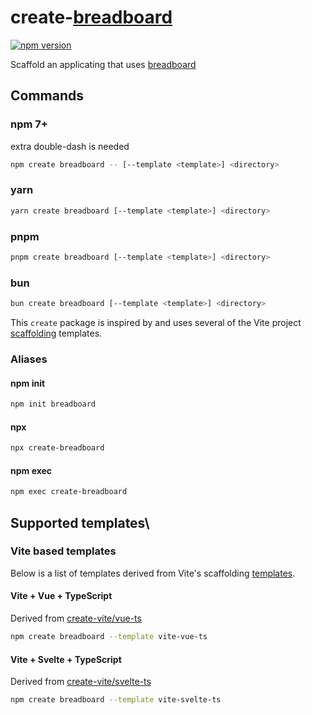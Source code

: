 # create-[breadboard](https://github.com/breadboard-ai/breadboard)

[![npm version](https://badge.fury.io/js/create-breadboard.svg)](https://badge.fury.io/js/create-breadboard)

Scaffold an applicating that uses [breadboard](https://github.com/breadboard-ai/breadboard)

## Commands

### npm 7+

extra double-dash is needed

```bash
npm create breadboard -- [--template <template>] <directory>
```

### yarn

```bash
yarn create breadboard [--template <template>] <directory>
```

### pnpm

```bash
pnpm create breadboard [--template <template>] <directory>
```

### bun

```bash
bun create breadboard [--template <template>] <directory>
```

This `create` package is inspired by and uses several of the Vite project [scaffolding](https://vitejs.dev/guide/#scaffolding-your-first-vite-project) templates.

### Aliases

#### npm init

```bash
npm init breadboard
```

#### npx

```bash
npx create-breadboard
```

#### npm exec

```bash
npm exec create-breadboard
```

## Supported templates\

### Vite based templates

Below is a list of templates derived from Vite's scaffolding [templates](https://vitejs.dev/guide/#scaffolding-your-first-vite-project).

#### Vite + Vue + TypeScript

Derived from [create-vite/vue-ts](https://github.com/vitejs/vite/tree/main/packages/create-vite/template-vue-ts)

```bash
npm create breadboard --template vite-vue-ts
```

#### Vite + Svelte + TypeScript

Derived from [create-vite/svelte-ts](https://github.com/vitejs/vite/tree/main/packages/create-vite/template-svelte-ts)

```bash
npm create breadboard --template vite-svelte-ts
```
